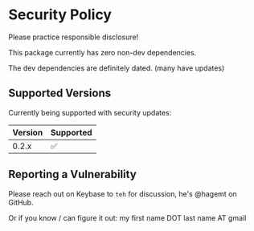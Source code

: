 # Security Policy

Please practice responsible disclosure!

This package currently has zero non-dev dependencies.

The dev dependencies are definitely dated. (many have updates)

## Supported Versions

Currently being supported with security updates:

| Version | Supported          |
| ------- | ------------------ |
| 0.2.x   | :white_check_mark: |

## Reporting a Vulnerability

Please reach out on Keybase to `teh` for discussion, he's @hagemt on GitHub.

Or if you know / can figure it out: my first name DOT last name AT gmail
